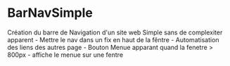 # BarNavSimple
Création du barre de Navigation d'un site web Simple sans de complexiter apparent
    - Mettre le nav dans un fix en haut de la fêntre
    - Automatisation des liens des autres page
    - Bouton Menue apparant quand la fenetre > 800px
    - affiche le menue sur une fentre 